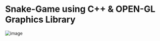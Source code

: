 # Snake-Game using C++ & OPEN-GL Graphics Library
![image](https://github.com/uday-uppal/Snake-Game/assets/81161758/4787206d-b6d7-4a0f-9613-2ff13d7f1bd6)
